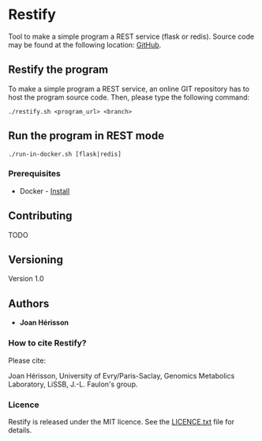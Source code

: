 # Restify

Tool to make a simple program a REST service (flask or redis). Source code may be found at the following location: [GitHub](https://github.com/brsynth/restify).

## Restify the program

To make a simple program a REST service, an online GIT repository has to host the program source code. Then, please type the following command:
```
./restify.sh <program_url> <branch>
```

## Run the program in REST mode

```
./run-in-docker.sh [flask|redis]
```

### Prerequisites

* Docker - [Install](https://docs.docker.com/install/)

## Contributing

TODO

## Versioning

Version 1.0

## Authors

* **Joan Hérisson**

### How to cite Restify?
Please cite:

Joan Hérisson, University of Evry/Paris-Saclay, Genomics Metabolics Laboratory, LiSSB, J.-L. Faulon's group.

### Licence
Restify is released under the MIT licence. See the [LICENCE.txt](https://github.com/brsynth/restify/blob/master/LICENSE.txt) file for details.
